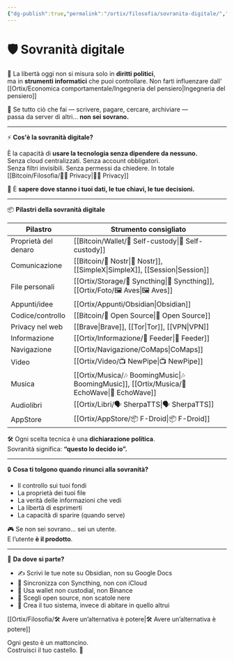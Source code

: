 ```yaml
---
{"dg-publish":true,"permalink":"/ortix/filosofia/sovranita-digitale/","title":"🧭 Sovranità Digitale: il controllo inizia da te","tags":["SovranitàDigitale","Libertà","OpenSource","Privacy","Bitcoin","SelfCustody"]}
---
```



# 🛡️ Sovranità digitale

🧠 La libertà oggi non si misura solo in **diritti politici**,  
ma in **strumenti informatici** che puoi controllare. Non farti influenzare dall' [[Ortix/Economica comportamentale/Ingegneria del pensiero\|Ingegneria del pensiero]]


📱 Se tutto ciò che fai — scrivere, pagare, cercare, archiviare —  
passa da server di altri… **non sei sovrano.**

---

⚡ **Cos'è la sovranità digitale?**

È la capacità di **usare la tecnologia senza dipendere da nessuno.**  
Senza cloud centralizzati. Senza account obbligatori.  
Senza filtri invisibili. Senza permessi da chiedere. In totale [[Bitcoin/Filosofia/🕵️‍♂️ Privacy\|🕵️‍♂️ Privacy]]

🎯 È **sapere dove stanno i tuoi dati, le tue chiavi, le tue decisioni.**

---

📦 **Pilastri della sovranità digitale**

| Pilastro             | Strumento consigliato                  |
| -------------------- | -------------------------------------- |
| Proprietà del denaro | [[Bitcoin/Wallet/🔐 Self-custody\|🔐 Self-custody]]                    |
| Comunicazione        | [[Bitcoin/📡 Nostr\|📡 Nostr]], [[SimpleX\|SimpleX]], [[Session\|Session]] |
| File personali       | [[Ortix/Storage/🔄 Syncthing\|🔄 Syncthing]], [[Ortix/Foto/🖼️ Aves\|🖼️ Aves]]         |
| Appunti/idee         | [[Ortix/Appunti/Obsidian\|Obsidian]]                        |
| Codice/controllo     | [[Bitcoin/🧬 Open Source\|🧬 Open Source]]                     |
| Privacy nel web      | [[Brave\|Brave]], [[Tor\|Tor]], [[VPN\|VPN]]            |
| Informazione         | [[Ortix/Informazione/📰 Feeder\|📰 Feeder]]                          |
| Navigazione          | [[Ortix/Navigazione/CoMaps\|CoMaps]]                             |
| Video                | [[Ortix/Video/📺 NewPipe\|📺 NewPipe]]                         |
| Musica               | [[Ortix/Musica/🎶 BoomingMusic\|🎶 BoomingMusic]], [[Ortix/Musica/🎵 EchoWave\|🎵 EchoWave]]        |
| Audiolibri           | [[Ortix/Libri/🗣️ SherpaTTS\|🗣️ SherpaTTS]]                      |
| AppStore             | [[Ortix/AppStore/📦 F-Droid\|📦 F-Droid]]                         |

🛠️ Ogni scelta tecnica è una **dichiarazione politica**.  
Sovranità significa: **“questo lo decido io”.**

---

🔒 **Cosa ti tolgono quando rinunci alla sovranità?**

- Il controllo sui tuoi fondi  
- La proprietà dei tuoi file  
- La verità delle informazioni che vedi  
- La libertà di esprimerti  
- La capacità di sparire (quando serve)

🎮 Se non sei sovrano… sei un utente.  
E l’utente **è il prodotto**.

---

🧱 **Da dove si parte?**

- ✍️ Scrivi le tue note su Obsidian, non su Google Docs  
- 💾 Sincronizza con Syncthing, non con iCloud  
- 🔐 Usa wallet non custodial, non Binance  
- 🧬 Scegli open source, non scatole nere  
- 🧠 Crea il tuo sistema, invece di abitare in quello altrui

[[Ortix/Filosofia/🛠️ Avere un’alternativa è potere\|🛠️ Avere un’alternativa è potere]]

Ogni gesto è un mattoncino.  
Costruisci il tuo castello. 🏰



